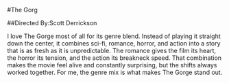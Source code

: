 #The Gorg

##Directed By:Scott Derrickson


I love The Gorge most of all for its genre blend. Instead of playing it straight down the center, it combines sci-fi, romance, horror, and action into a story that is as fresh as it is unpredictable. The romance gives the film its heart, the horror its tension, and the action its breakneck speed. That combination makes the movie feel alive and constantly surprising, but the shifts always worked together. For me, the genre mix is what makes The Gorge stand out.
